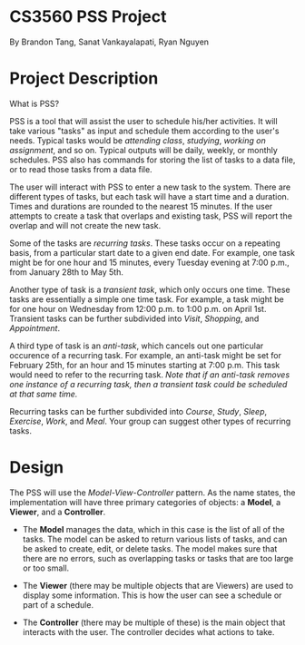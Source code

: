 # CS3560 PSS Project

By Brandon Tang, Sanat Vankayalapati, Ryan Nguyen

# Project Description

What is PSS?

PSS is a tool that will assist the user to schedule his/her activities. It will take various "tasks" as input
and schedule them according to the user's needs. Typical tasks would be *attending class*, *studying*,
*working on assignment*, and so on. Typical outputs will be daily, weekly, or monthly schedules. PSS
also has commands for storing the list of tasks to a data file, or to read those tasks from a data file.

The user will interact with PSS to enter a new task to the system. 
There are different types of tasks, but each task will have a start time and a duration. 
Times and durations are rounded to the nearest 15 minutes. If the user attempts to create a task that overlaps and existing task, 
PSS will report the overlap and will not create the new task.

Some of the tasks are *recurring tasks*. These tasks occur on a repeating basis, from a particular start
date to a given end date. For example, one task might be for one hour and 15 minutes, every Tuesday
evening at 7:00 p.m., from January 28th to May 5th.

Another type of task is a *transient task*, which only occurs one time. These tasks are essentially a simple one time task. 
For example, a task might be for one hour on Wednesday from 12:00 p.m. to 1:00 p.m. on April 1st. Transient tasks can be further subdivided into *Visit*, *Shopping*, and *Appointment*. 

A third type of task is an *anti-task*, which cancels out one particular occurence of a recurring task. For
example, an anti-task might be set for February 25th, for an hour and 15 minutes starting at 7:00 p.m.
This task would need to refer to the recurring task. _Note that if an anti-task removes one instance of a
recurring task, then a transient task could be scheduled at that same time._

Recurring tasks can be further subdivided into *Course*, *Study*, *Sleep*, *Exercise*, *Work*, and *Meal*. Your
group can suggest other types of recurring tasks.


# Design

The PSS will use the *Model-View-Controller* pattern. As the name states, the implementation will have three primary categories of objects:
a **Model**, a **Viewer**, and a **Controller**.


- The **Model** manages the data, which in this case is the list of all of the tasks. The model can be
asked to return various lists of tasks, and can be asked to create, edit, or delete tasks. The
model makes sure that there are no errors, such as overlapping tasks or tasks that are too large
or too small.

- The **Viewer** (there may be multiple objects that are Viewers) are used to display some information. This is how the user can see a schedule
or part of a schedule.

- The **Controller** (there may be multiple of these) is the main object that interacts with the user. The controller decides what actions to take.

